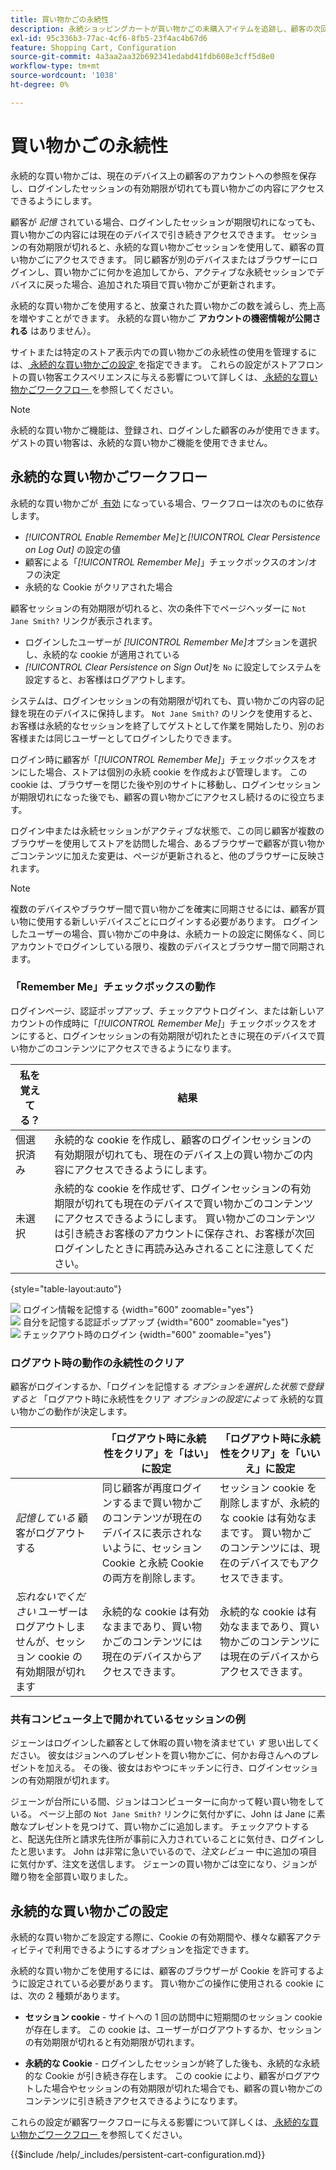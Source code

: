 ```yaml
---
title: 買い物かごの永続性
description: 永続ショッピングカートが買い物かごの未購入アイテムを追跡し、顧客の次回の訪問に備えて情報を保存する方法を説明します。
exl-id: 95c336b3-77ac-4cf6-8fb5-23f4ac4b67d6
feature: Shopping Cart, Configuration
source-git-commit: 4a3aa2aa32b692341edabd41fdb608e3cff5d8e0
workflow-type: tm+mt
source-wordcount: '1038'
ht-degree: 0%

---
```


# 買い物かごの永続性

永続的な買い物かごは、現在のデバイス上の顧客のアカウントへの参照を保存し、ログインしたセッションの有効期限が切れても買い物かごの内容にアクセスできるようにします。

顧客が _記憶_ されている場合、ログインしたセッションが期限切れになっても、買い物かごの内容には現在のデバイスで引き続きアクセスできます。 セッションの有効期限が切れると、永続的な買い物かごセッションを使用して、顧客の買い物かごにアクセスできます。 同じ顧客が別のデバイスまたはブラウザーにログインし、買い物かごに何かを追加してから、アクティブな永続セッションでデバイスに戻った場合、追加された項目で買い物かごが更新されます。

永続的な買い物かごを使用すると、放棄された買い物かごの数を減らし、売上高を増やすことができます。 永続的な買い物かご **アカウントの機密情報が公開される** はありません）。

サイトまたは特定のストア表示内での買い物かごの永続性の使用を管理するには、[&#x200B; 永続的な買い物かごの設定 &#x200B;](#configure-a-persistent-cart) を指定できます。 これらの設定がストアフロントの買い物客エクスペリエンスに与える影響について詳しくは、[&#x200B; 永続的な買い物かごワークフロー &#x200B;](#persistent-cart-workflow) を参照してください。

>[!NOTE]
>
>永続的な買い物かご機能は、登録され、ログインした顧客のみが使用できます。 ゲストの買い物客は、永続的な買い物かご機能を使用できません。

## 永続的な買い物かごワークフロー

永続的な買い物かごが [&#x200B; 有効 &#x200B;](#configure-a-persistent-cart) になっている場合、ワークフローは次のものに依存します。

- _[!UICONTROL Enable Remember Me]_&#x200B;と&#x200B;_[!UICONTROL Clear Persistence on Log Out]_ の設定の値
- 顧客による「_[!UICONTROL Remember Me]_」チェックボックスのオン/オフの決定
- 永続的な Cookie がクリアされた場合

顧客セッションの有効期限が切れると、次の条件下でページヘッダーに `Not Jane Smith?` リンクが表示されます。
- ログインしたユーザーが _[!UICONTROL Remember Me]_&#x200B;オプションを選択し、永続的な cookie が適用されている
- _[!UICONTROL Clear Persistence on Sign Out]_&#x200B;を `No` に設定してシステムを設定すると、お客様はログアウトします。

システムは、ログインセッションの有効期限が切れても、買い物かごの内容の記録を現在のデバイスに保持します。 `Not Jane Smith?` のリンクを使用すると、お客様は永続的なセッションを終了してゲストとして作業を開始したり、別のお客様または同じユーザーとしてログインしたりできます。

ログイン時に顧客が「_[!UICONTROL Remember Me]_」チェックボックスをオンにした場合、ストアは個別の永続 cookie を作成および管理します。 この cookie は、ブラウザーを閉じた後や別のサイトに移動し、ログインセッションが期限切れになった後でも、顧客の買い物かごにアクセスし続けるのに役立ちます。

ログイン中または永続セッションがアクティブな状態で、この同じ顧客が複数のブラウザーを使用してストアを訪問した場合、あるブラウザーで顧客が買い物かごコンテンツに加えた変更は、ページが更新されると、他のブラウザーに反映されます。

>[!NOTE]
>
>複数のデバイスやブラウザー間で買い物かごを確実に同期させるには、顧客が買い物に使用する新しいデバイスごとにログインする必要があります。 ログインしたユーザーの場合、買い物かごの中身は、永続カートの設定に関係なく、同じアカウントでログインしている限り、複数のデバイスとブラウザー間で同期されます。

### 「Remember Me」チェックボックスの動作

ログインページ、認証ポップアップ、チェックアウトログイン、または新しいアカウントの作成時に「_[!UICONTROL Remember Me]_」チェックボックスをオンにすると、ログインセッションの有効期限が切れたときに現在のデバイスで買い物かごのコンテンツにアクセスできるようになります。

| 私を覚えてる？ | 結果 |
| ------------ |  ------ |
| 個選択済み | 永続的な cookie を作成し、顧客のログインセッションの有効期限が切れても、現在のデバイス上の買い物かごの内容にアクセスできるようにします。 |
| 未選択 | 永続的な cookie を作成せず、ログインセッションの有効期限が切れても現在のデバイスで買い物かごのコンテンツにアクセスできるようにします。 買い物かごのコンテンツは引き続きお客様のアカウントに保存され、お客様が次回ログインしたときに再読み込みされることに注意してください。 |

{style="table-layout:auto"}

![&#x200B; ログイン情報を記憶する &#x200B;](./assets/remember-me-customer-login.png){width="600" zoomable="yes"}
![&#x200B; 自分を記憶する認証ポップアップ &#x200B;](./assets/remember-me-authentication-pop-up.png){width="600" zoomable="yes"}
![&#x200B; チェックアウト時のログイン &#x200B;](./assets/remember-me-checkout-sign-ins.png){width="600" zoomable="yes"}

### ログアウト時の動作の永続性のクリア

顧客がログインするか、「ログインを記憶する _オプションを選択した状態で登録すると_ 「ログアウト時に永続性をクリア _オプションの設定によって_ 永続的な買い物かごの動作が決定します。

|  | 「ログアウト時に永続性をクリア」を「はい」に設定 | 「ログアウト時に永続性をクリア」を「いいえ」に設定 |
| ------ | ------ | ------ |
| _記憶している_ 顧客がログアウトする | 同じ顧客が再度ログインするまで買い物かごのコンテンツが現在のデバイスに表示されないように、セッション Cookie と永続 Cookie の両方を削除します。 | セッション cookie を削除しますが、永続的な cookie は有効なままです。 買い物かごのコンテンツには、現在のデバイスでもアクセスできます。 |
| _忘れないでください_ ユーザーはログアウトしませんが、セッション cookie の有効期限が切れます | 永続的な cookie は有効なままであり、買い物かごのコンテンツには現在のデバイスからアクセスできます。 | 永続的な cookie は有効なままであり、買い物かごのコンテンツには現在のデバイスからアクセスできます。 |

### 共有コンピュータ上で開かれているセッションの例

ジェーンはログインした顧客として休暇の買い物を済ませてい _す_ 思い出してください。 彼女はジョンへのプレゼントを買い物かごに、何かお母さんへのプレゼントを加える。 その後、彼女はおやつにキッチンに行き、ログインセッションの有効期限が切れます。

ジェーンが台所にいる間、ジョンはコンピューターに向かって軽い買い物をしている。 ページ上部の `Not Jane Smith?` リンクに気付かずに、John は Jane に素敵なプレゼントを見つけて、買い物かごに追加します。 チェックアウトすると、配送先住所と請求先住所が事前に入力されていることに気付き、ログインしたと思います。 John は非常に急いでいるので、_注文レビュー_ 中に追加の項目に気付かず、注文を送信します。 ジェーンの買い物かごは空になり、ジョンが贈り物を全部買い取りました。

## 永続的な買い物かごの設定

永続的な買い物かごを設定する際に、Cookie の有効期間や、様々な顧客アクティビティで利用できるようにするオプションを指定できます。

永続的な買い物かごを使用するには、顧客のブラウザーが Cookie を許可するように設定されている必要があります。 買い物かごの操作に使用される cookie には、次の 2 種類があります。

- **セッション cookie** - サイトへの 1 回の訪問中に短期間のセッション cookie が存在します。 この cookie は、ユーザーがログアウトするか、セッションの有効期限が切れると有効期限が切れます。

- **永続的な Cookie** - ログインしたセッションが終了した後も、永続的な永続的な Cookie が引き続き存在します。 この cookie により、顧客がログアウトした場合やセッションの有効期限が切れた場合でも、顧客の買い物かごのコンテンツに引き続きアクセスできるようになります。

これらの設定が顧客ワークフローに与える影響について詳しくは、[&#x200B; 永続的な買い物かごワークフロー &#x200B;](#persistent-cart-workflow) を参照してください。

{{$include /help/_includes/persistent-cart-configuration.md}}

<!-- Last updated from includes: 2024-10-31 10:02:14 -->
